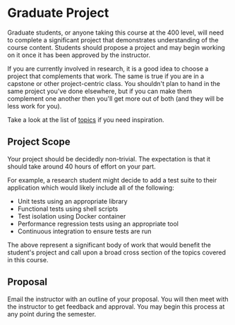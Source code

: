 # Graduate Project

Graduate students, or anyone taking this course at the 400 level, will need to
complete a significant project that demonstrates understanding of the course
content. Students should propose a project and may begin working on it once it
has been approved by the instructor.

If you are currently involved in research, it is a good idea to choose a project
that complements that work. The same is true if you are in a capstone or other
project-centric class. You shouldn't plan to hand in the same project you've
done elsewhere, but if you can make them complement one another then you'll get
more out of both (and they will be less work for you).

Take a look at the list of [topics](../topics/) if you need inspiration.

## Project Scope

Your project should be decidedly non-trivial. The expectation is that it should
take around 40 hours of effort on your part.

For example, a research student might decide to add a test suite to their
application which would likely include all of the following:

  - Unit tests using an appropriate library
  - Functional tests using shell scripts
  - Test isolation using Docker container
  - Performance regression tests using an appropriate tool
  - Continuous integration to ensure tests are run

The above represent a significant body of work that would benefit the student's
project and call upon a broad cross section of the topics covered in this
course.

## Proposal

Email the instructor with an outline of your proposal. You will then meet with
the instructor to get feedback and approval. You may begin this process at any
point during the semester.

